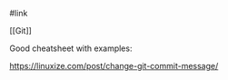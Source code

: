#link 

[[Git]]

Good cheatsheet with examples:

https://linuxize.com/post/change-git-commit-message/

